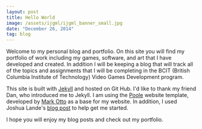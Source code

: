 ```yaml
---
layout: post
title: Hello World
image: /assets/ijgml/ijgml_banner_small.jpg
date: "December 26, 2014"
tag: blog
---
```

Welcome to my personal blog and portfolio. On this site you will find my portfolio of work including my games, software, and art that I have developed and created. In addition I will be keeping a blog that will track all of the topics and assignments that I will be completing in the BCIT (British Columbia Institute of Technology) Video Games Development program.

This site is built with [Jekyll](http://jekyllrb.com) and hosted on Git Hub. I'd like to thank my friend Dan, who introduced me to Jekyll. I am using the [Poole](https://github.com/poole) website template, developed by [Mark Otto](https://github.com/mdo) as a base for my website. In addition, I used Joshua Lande's [blog post](http://joshualande.com/jekyll-github-pages-poole/) to help get me started.

I hope you will enjoy my blog posts and check out my portfolio.
<br>
<br>

